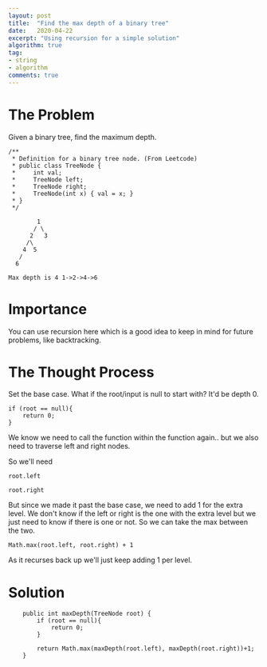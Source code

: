 ```yaml
---
layout: post
title:  "Find the max depth of a binary tree"
date:   2020-04-22
excerpt: "Using recursion for a simple solution"
algorithm: true
tag:
- string
- algorithm
comments: true
---
```


# The Problem
Given a binary tree, find the maximum depth.

~~~
/**
 * Definition for a binary tree node. (From Leetcode)
 * public class TreeNode {
 *     int val;
 *     TreeNode left;
 *     TreeNode right;
 *     TreeNode(int x) { val = x; }
 * }
 */

        1
       / \
      2   3
     /\
    4  5
   /
  6

Max depth is 4 1->2->4->6
~~~

# Importance
You can use recursion here which is a good idea to keep in mind for future problems, like backtracking.

# The Thought Process
Set the base case. What if the root/input is null to start with? It'd be depth 0.
~~~
if (root == null){
    return 0;
}
~~~
We know we need to call the function within the function again.. but we also need to traverse left and right nodes.

So we'll need
~~~
root.left

root.right
~~~
But since we made it past the base case, we need to add 1 for the extra level. We don't know if the left or right is the one with the extra level but we just need to know if there is one or not. So we can take the max between the two.
~~~
Math.max(root.left, root.right) + 1
~~~
As it recurses back up we'll just keep adding 1 per level.

# Solution
~~~
    public int maxDepth(TreeNode root) {
        if (root == null){
            return 0;
        }
        
        return Math.max(maxDepth(root.left), maxDepth(root.right))+1;
    }
~~~
